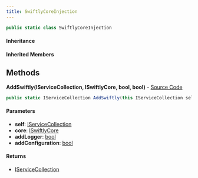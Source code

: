 ```yaml
---
title: SwiftlyCoreInjection
---
```


```csharp
public static class SwiftlyCoreInjection
```

#### Inheritance

#### Inherited Members

## Methods

**AddSwiftly(IServiceCollection, ISwiftlyCore, bool, bool)** - [Source Code](https://github.com/swiftly-solution/swiftlys2/blob/main/managed/src/SwiftlyS2.Shared/SwiftlyCoreInjection.cs#L10)

```csharp
public static IServiceCollection AddSwiftly(this IServiceCollection self, ISwiftlyCore core, bool addLogger = true, bool addConfiguration = true)
```

#### Parameters

- **self**: [IServiceCollection](https://learn.microsoft.com/dotnet/api/microsoft.extensions.dependencyinjection.iservicecollection)
- **core**: [ISwiftlyCore](/docs/api/shared/iswiftlycore)
- **addLogger**: [bool](https://learn.microsoft.com/dotnet/api/system.boolean)
- **addConfiguration**: [bool](https://learn.microsoft.com/dotnet/api/system.boolean)

#### Returns

- [IServiceCollection](https://learn.microsoft.com/dotnet/api/microsoft.extensions.dependencyinjection.iservicecollection)

